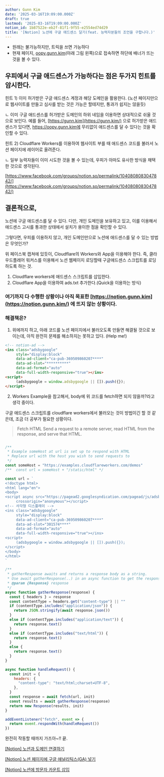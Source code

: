 ```yaml
---
author: Gunn Kim
date: '2025-03-16T19:09:00.000Z'
draft: true
lastmod: '2025-03-16T19:09:00.000Z'
notion_id: 1b87522e-eb2f-81f1-9f55-e2554ed74d29
title: '[Notion] 노션에 구글 애드센스 달기(feat. 능력자분들의 조언을 구합니다.)'
---
```



- 원래는 불가능하지만, 트릭을 쓰면 가능하다
- 현재 페이지, [oopy.gunn.kim](https://oopy.gunn.kim/)(아래 그림 왼쪽)으로 접속하면 하단에 배너가 뜨는 것을 볼 수 있다.

## 우피에서 구글 애드센스가 가능하다는 점은 두가지 힌트를 암시한다.


힌트 1) 이미 허가받은 구글 애드센스 계정과 해당 도메인을 활용한다. (노션 페이지만으로 웹사이트를 만들고 심사를 받는 것은 가능은 할테지만, 통과가 쉽지는 않을듯)

ㄴ 이미 구글 애드센스를 허가받은 도메인의 하위 네임을 이용하면 상대적으로 쉬울 것으로 보인다. 예를 들어, [https://gunn.kim](https://gunn.kim/) 으로 허가받은 애드센스가 있다면, https://oopy.gunn.kim에 무리없이 애드센스를 달 수 있다는 것을 확인할 수 있다.


힌트 2) Cloudflare Workers를 이용하여 웹사이트 부를 때 애드센스 코드를 불러서 노션 페이지에 레이어로 올려준다.

ㄴ 일부 능력자들이 이미 시도한 것을 볼 수 있는데, 우피가 아마도 유사한 방식을 채택한 것으로 생각된다.

[https://www.facebook.com/groups/notion.so/permalink/1040808083047842/](https://www.facebook.com/groups/notion.so/permalink/1040808083047842/)



## 결론적으로, 

노션에 구글 애드센스를 달 수 있다. 다만, 개인 도메인을 보유하고 있고, 이를 이용해서 애드센스 고시를 통과한 상태에서 설치가 용이한 점을 확인할 수 있다.


그렇다면, 우피를 이용하지 않고, 개인 도메인만으로 노션에 애드센스를 달 수 있는 방법은 무엇인가?

위 페이스북 캡쳐에 있듯이, Cloudflare의 Workers와 App을 이용해야 한다. 즉, 클라우드플레어 워커스를 이용해서 노션 웹페이지 로딩할때 구글애드센스 스크립트를 로딩하도록 하는 것.

1. Cloudflare workers에 애드센스 스크립트를 삽입한다.
1. Cloudflare App을 이용하여 ads.txt 추가한다.(Quick을 이용하는 방식)
### 여기까지 다 수행한 상황이나 아직 목표한 [https://notion.gunn.kim](https://notion.gunn.kim/) 에 뜨지 않는 상황이다.


### 해결책은?

1) 위에까지 하고, 아래 코드를 노션 페이지에서 불러오도록 만들면 해결될 것으로 보이는데, 아직 완전히 문제를 해소하지는 못하고 있다. (Help me!)

```html
<!-- notion-ad -->
<ins class="adsbygoogle"
     style="display:block"
     data-ad-client="ca-pub-369509860207****"
     data-ad-slot="**********"
     data-ad-format="auto"
     data-full-width-responsive="true"></ins>
<script>
     (adsbygoogle = window.adsbygoogle || []).push({});
</script>
```


2) Workers Example을 참고해서, body에 위 코드를 fetch하면 되지 않을까?라고 생각 중이다.

구글 애드센스 스크립트를 cloudflare workers에서 불러오는 것이 방법이긴 할 것 같은데, 조금 더 공부가 필요한 상황이다.

> Fetch HTML
Send a request to a remote server, read HTML from the response, and serve that HTML.

```javascript

/**
 * Example someHost at url is set up to respond with HTML
 * Replace url with the host you wish to send requests to
 */
const someHost = "https://examples.cloudflareworkers.com/demos"
/**  const url = someHost + "/static/html" */

const url = `
<!doctype html>
<html lang="en">
<body>
<script async src="https://pagead2.googlesyndication.com/pagead/js/adsbygoogle.js?client=ca-pub-369509860207****"
     crossorigin="anonymous"></script>
<!-- 사각형 디스플레이 -->
<ins class="adsbygoogle"
     style="display:block"
     data-ad-client="ca-pub-369509860207****"
     data-ad-slot="301574****"
     data-ad-format="auto"
     data-full-width-responsive="true"></ins>
<script>
     (adsbygoogle = window.adsbygoogle || []).push({});
</script>
</body>
</html>
`

/**
 * gatherResponse awaits and returns a response body as a string.
 * Use await gatherResponse(..) in an async function to get the response body
 * @param {Response} response
 */
async function gatherResponse(response) {
  const { headers } = response
  const contentType = headers.get("content-type") || ""
  if (contentType.includes("application/json")) {
    return JSON.stringify(await response.json())
  }
  else if (contentType.includes("application/text")) {
    return response.text()
  }
  else if (contentType.includes("text/html")) {
    return response.text()
  }
  else {
    return response.text()
  }
}

async function handleRequest() {
  const init = {
    headers: {
      "content-type": "text/html;charset=UTF-8",
    },
  }
  const response = await fetch(url, init)
  const results = await gatherResponse(response)
  return new Response(results, init)
}

addEventListener("fetch", event => {
  return event.respondWith(handleRequest())
})
```


완전히 작동할 때까지 가즈아~!! 끝.



[[Notion] 노션과 도메인 연결하기](https://www.notion.so/736f0e70d77e447a9cb9a7b85b984c96) 

[[Notion] 노션 페이지에 구글 애널리틱스(GA) 넣기](https://www.notion.so/98f036d8186942f78a3b0b1e5293b306) 

[[Notion] 노션에 방문자 카운트 삽입](https://www.notion.so/30f7001845844848b437c6784a1b5b7e) 



